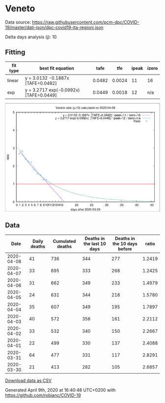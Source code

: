 # Veneto

Data source: https://raw.githubusercontent.com/pcm-dpc/COVID-19/master/dati-json/dpc-covid19-ita-regioni.json

Delta days analysis (j): 10

## Fitting 
|fit type|best fit equation|tafe|tfe|ipeak|izero|
|-------|-----|--------|------|---|---|
|linear|y = 3.0132 -0.1887x  [TAFE=0.0482]|0.0482|0.0024|11|16|
|exp|y = 3.2717 exp(-0.0992x)  [TAFE=0.0449]|0.0449|0.0018|12|n/a|

![Plot](COVID-19_veneto_j10_2020-04-08.png)

## Data
|Date|Daily deaths|Cumulated deaths|Deaths in the last 10 days|Deaths in the 10 days before|ratio|
|----|----------|-----------|-------|--------------------|-----|
|2020-04-08|41|736|344|277|1.2419|
|2020-04-07|33|695|333|268|1.2425|
|2020-04-06|31|662|349|233|1.4979|
|2020-04-05|24|631|344|218|1.5780|
|2020-04-04|35|607|349|195|1.7897|
|2020-04-03|40|572|356|161|2.2112|
|2020-04-02|33|532|340|150|2.2667|
|2020-04-01|22|499|330|137|2.4088|
|2020-03-31|64|477|331|117|2.8291|
|2020-03-30|21|413|282|105|2.6857|

[Download data as CSV](COVID-19_veneto_j10_2020-04-08.csv)

Generated April 9th, 2020 at 16:40:48 UTC+0200 with https://github.com/robianc/COVID-19
